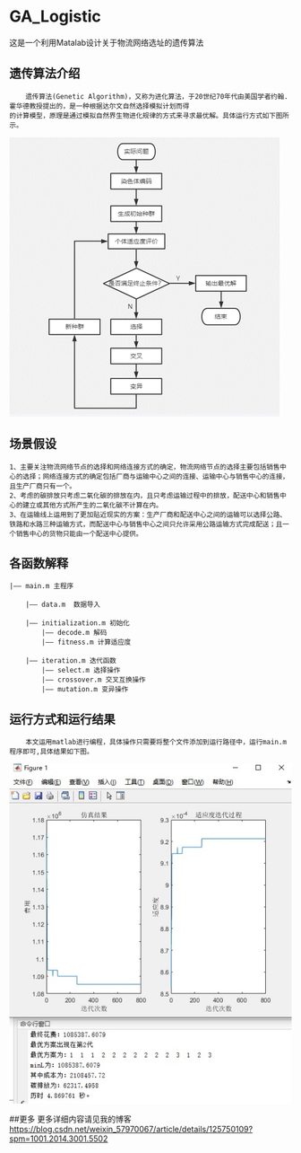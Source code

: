 # GA_Logistic
这是一个利用Matalab设计关于物流网络选址的遗传算法

## 遗传算法介绍
		遗传算法(Genetic Algorithm)，又称为进化算法，于20世纪70年代由美国学者约翰.霍华德教授提出的，是一种根据达尔文自然选择模拟计划而得
	的计算模型，原理是通过模拟自然界生物进化规律的方式来寻求最优解。具体运行方式如下图所示。
![image](遗传算法基础流程.png)

## 场景假设
	1、主要关注物流网络节点的选择和网络连接方式的确定，物流网络节点的选择主要包括销售中心的选择；网络连接方式的确定包括厂商与运输中心之间的连接、运输中心与销售中心的连接，且生产厂商只有一个。 
	2、考虑的碳排放只考虑二氧化碳的排放在内，且只考虑运输过程中的排放，配送中心和销售中心的建立或其他方式所产生的二氧化碳不计算在内。
	3、在运输线上运用到了更加贴近现实的方案：生产厂商和配送中心之间的运输可以选择公路、铁路和水路三种运输方式，而配送中心与销售中心之间只允许采用公路运输方式完成配送；且一个销售中心的货物只能由一个配送中心提供。


## 各函数解释
        
	|—— main.m 主程序 
	
		|—— data.m  数据导入

		|—— initialization.m 初始化
			|—— decode.m 解码
			|—— fitness.m 计算适应度
    
		|—— iteration.m 迭代函数         
			|—— select.m 选择操作       
			|—— crossover.m 交叉互换操作     
			|—— mutation.m 变异操作

## 运行方式和运行结果
        本文运用matlab进行编程，具体操作只需要将整个文件添加到运行路径中，运行main.m程序即可,具体结果如下图。
![image](结果.jpg)

##更多
更多详细内容请见我的博客
https://blog.csdn.net/weixin_57970067/article/details/125750109?spm=1001.2014.3001.5502
